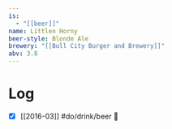 ```yaml
---
is:
  - "[[beer]]"
name: Littlen Horny
beer-style: Blonde Ale
brewery: "[[Bull City Burger and Brewery]]"
abv: 3.8
---
```

# Log
- [x] [[2016-03]] #do/drink/beer 🤞
